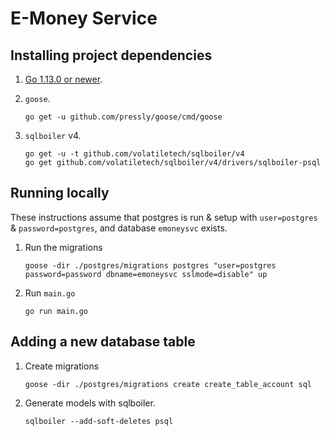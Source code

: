 # E-Money Service

## Installing project dependencies

1. [Go 1.13.0 or newer](https://golang.org/dl/).

1. `goose`.

    ```
    go get -u github.com/pressly/goose/cmd/goose
    ```

1. `sqlboiler` v4.

    ```
    go get -u -t github.com/volatiletech/sqlboiler/v4
    go get github.com/volatiletech/sqlboiler/v4/drivers/sqlboiler-psql
    ```

## Running locally

These instructions assume that postgres is run & setup with `user=postgres` & `password=postgres`, and database `emoneysvc` exists.

1. Run the migrations

    ```    
    goose -dir ./postgres/migrations postgres "user=postgres password=password dbname=emoneysvc sslmode=disable" up
    ```

2. Run `main.go`

    ```
    go run main.go
    ```

## Adding a new database table

1. Create migrations

    ```
    goose -dir ./postgres/migrations create create_table_account sql
    ```


2. Generate models with sqlboiler.

    ```
    sqlboiler --add-soft-deletes psql
    ```
